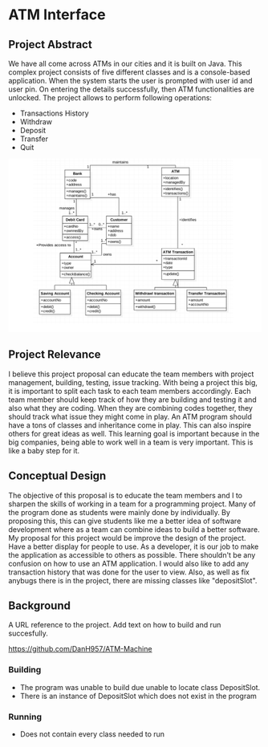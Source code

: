 #  ATM Interface

## Project Abstract
<p>
We have all come across ATMs in our cities and it is built on Java. This complex project consists of five different classes and is a console-based application. When the system starts the user is prompted with user id and user pin. On entering the details successfully, then ATM functionalities are unlocked. The project allows to perform following operations:

* Transactions History
* Withdraw
* Deposit
* Transfer
* Quit 
</p>

![alt text](https://github.com/Kitlam98/Indivdual-Project-Proposal/blob/master/ATM_UML.png)


## Project Relevance

<p>
I believe this project proposal can educate the team members with project management, building, testing, issue tracking. With being a project this big, it is important to split each task to each team members accordingly. Each team member should keep track of how they are building and testing it and also what they are coding. When they are combining codes together, they should track what issue they might come in play. An ATM program should have a tons of classes and inheritance come in play. This can also inspire others for great ideas as well. This learning goal is important because in the big companies, being able to work well in a team is very important. This is like a baby step for it.
</p>

## Conceptual Design
<p>
The objective of this proposal is to educate the team members and I to sharpen the skills of working in a team for a programming project. Many of the program done as students were mainly done by individually. By proposing this, this can give students like me a better idea of software development where as a team can combine ideas to build a better software. My proposal for this project would be improve the design of the project. Have a better display for people to use. As a developer, it is our job to make the application as accessible to others as possible. There shouldn't be any confusion on how to use an ATM application. I would also like to add any transaction history that was done for the user to view. Also, as well as fix anybugs there is in the project, there are missing classes like "depositSlot".
</p>

## Background
A URL reference to the project. Add text on how to build and run succesfully.

https://github.com/DanH957/ATM-Machine

### Building

* The program was unable to build due unable to locate class DepositSlot. 
* There is an instance of DepositSlot which does not exist in the program

### Running
* Does not contain every class needed to run 
